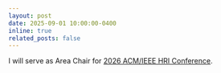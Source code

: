```yaml
---
layout: post
date: 2025-09-01 10:00:00-0400
inline: true
related_posts: false
---
```


I will serve as Area Chair for [2026 ACM/IEEE HRI Conference](https://humanrobotinteraction.org/2026/).